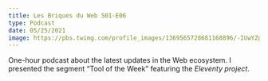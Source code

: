 ```yaml
---
title: Les Briques du Web S01-E06
type: Podcast
date: 05/25/2021
image: https://pbs.twimg.com/profile_images/1369565728681168896/-IUwYZgB_400x400.png
---
```


One-hour podcast about the latest updates in the Web ecosystem.
I presented the segment “Tool of the Week” featuring the _Eleventy project_.

